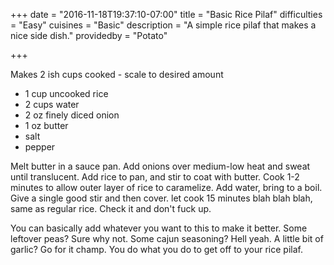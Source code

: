 +++
date = "2016-11-18T19:37:10-07:00"
title = "Basic Rice Pilaf"
difficulties = "Easy" 
cuisines = "Basic"
description = "A simple rice pilaf that makes a nice side dish."
providedby = "Potato"

+++

Makes 2 ish cups cooked - scale to desired amount

- 1 cup uncooked rice
- 2 cups water
- 2 oz finely diced onion
- 1 oz butter
- salt
- pepper

Melt butter in a sauce pan. Add onions over medium-low heat and sweat until translucent. Add rice to pan, and stir to coat with butter. Cook 1-2 minutes to allow outer layer of rice to caramelize. Add water, bring to a boil. Give a single good stir and then cover. let cook 15 minutes blah blah blah, same as regular rice. Check it and don't fuck up.

You can basically add whatever you want to this to make it better. Some leftover peas? Sure why not. Some cajun seasoning? Hell yeah. A little bit of garlic? Go for it champ. You do what you do to get off to your rice pilaf.